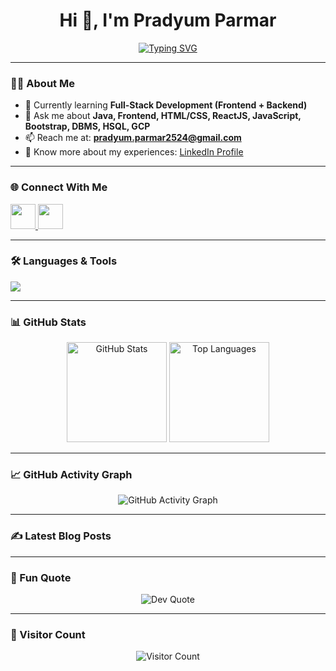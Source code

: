 <h1 align="center">Hi 👋, I'm Pradyum Parmar</h1>

<p align="center">
  <a href="https://github.com/Pradyum2524">
    <img src="https://readme-typing-svg.herokuapp.com?font=Fira+Code&size=22&pause=1000&color=1AFFD5&center=true&vCenter=true&width=500&lines=B.Tech+in+Computer+Science;Machine+Learning+Enthusiast;Frontend+%26+Backend+Developer;Tech+Explorer+%7C+Problem+Solver" alt="Typing SVG" />
  </a>
</p>

---

### 👨‍💻 About Me  
- 🌱 Currently learning **Full-Stack Development (Frontend + Backend)**  
- 💬 Ask me about **Java, Frontend, HTML/CSS, ReactJS, JavaScript, Bootstrap, DBMS, HSQL, GCP**  
- 📫 Reach me at: **pradyum.parmar2524@gmail.com**  
- 📄 Know more about my experiences: [LinkedIn Profile](https://www.linkedin.com/in/pradyum-parmar-b8189b37a)  

---

### 🌐 Connect With Me  
<p align="left">
  <a href="https://github.com/Pradyum2524" target="blank">
    <img src="https://skillicons.dev/icons?i=github" height="40"/>
  </a>
  <a href="https://www.linkedin.com/in/pradyum-parmar-b8189b37a" target="blank">
    <img src="https://skillicons.dev/icons?i=linkedin" height="40"/>
  </a>
</p>

---

### 🛠️ Languages & Tools  
<p align="left">
  <img src="https://skillicons.dev/icons?i=java,js,react,html,css,bootstrap,git,github,nodejs,jquery,figma,vscode,gcp" />
</p>

---

### 📊 GitHub Stats  
<p align="center">
  <img src="https://github-readme-stats.vercel.app/api?username=Pradyum2524&show_icons=true&theme=tokyonight" alt="GitHub Stats" height="160"/>
  <img src="https://github-readme-stats.vercel.app/api/top-langs/?username=Pradyum2524&layout=compact&theme=tokyonight" alt="Top Languages" height="160"/>
</p>

---

### 📈 GitHub Activity Graph  
<p align="center">
  <img src="https://github-readme-activity-graph.vercel.app/graph?username=Pradyum2524&theme=tokyo-night" alt="GitHub Activity Graph"/>
</p>

---

### ✍️ Latest Blog Posts  
<!-- BLOG-POST-LIST:START -->
<!-- BLOG-POST-LIST:END -->

---

### 🚀 Fun Quote  
<p align="center">
  <img src="https://quotes-github-readme.vercel.app/api?type=horizontal&theme=tokyonight" alt="Dev Quote"/>
</p>

---

### 👀 Visitor Count  
<p align="center">
  <img src="https://komarev.com/ghpvc/?username=Pradyum2524&style=for-the-badge&color=blue" alt="Visitor Count"/>
</p>
